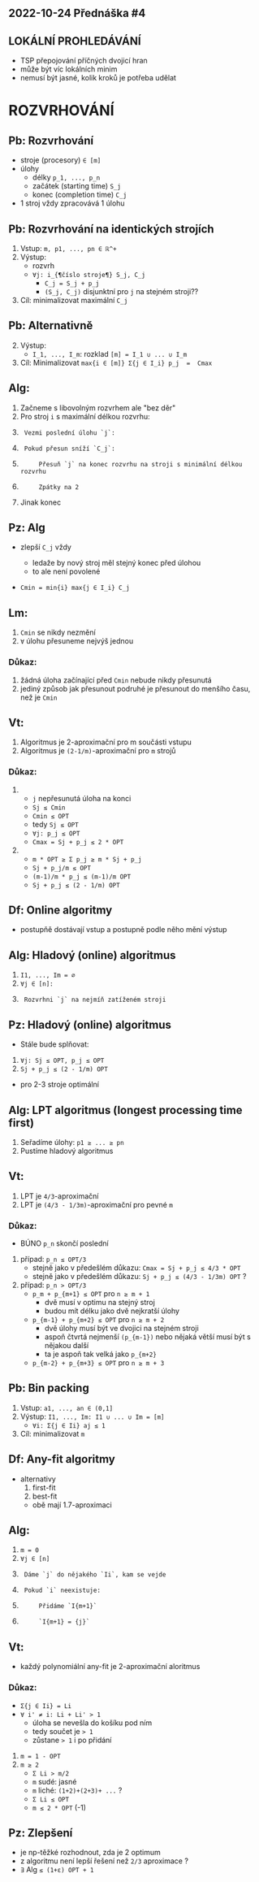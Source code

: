 2022-10-24
Přednáška #4
------------



LOKÁLNÍ PROHLEDÁVÁNÍ
--------------------
- TSP přepojování příčných dvojicí hran
- může být víc lokálních minim
- nemusí být jasné, kolik kroků je potřeba udělat



ROZVRHOVÁNÍ
===========

Pb: Rozvrhování
---------------
- stroje (procesory) `∈ [m]`
- úlohy
	+ délky `p_1, ..., p_n`
	+ začátek (starting time) `S_j`
	+ konec (completion time) `C_j`
- 1 stroj vždy zpracovává 1 úlohu


Pb: Rozvrhování na identických strojích
---------------------------------------
1. Vstup: `m, p1, ..., pn ∈ ℝ^+`
2. Výstup:
	+ rozvrh
	+ `∀j: i_{¶číslo stroje¶} S_j, C_j`
		* `C_j = S_j + p_j`
		* `(S_j, C_j)` disjunktní pro `j` na stejném stroji??
3. Cíl: minimalizovat maximální `C_j`

Pb: Alternativně
----------------
2. Výstup:
	+ `I_1, ..., I_m`: rozklad `[m] = I_1 ∪ ... ∪ I_m`
3. Cíl: Minimalizovat `max{i ∈ [m]} Σ{j ∈ I_i} p_j  =  Cmax`


Alg:
----
1. Začneme s libovolným rozvrhem ale "bez děr"
2. Pro stroj `i` s maximální délkou rozvrhu:
3. 		Vezmi poslední úlohu `j`:
4.      Pokud přesun sníží `C_j`:
5.      	Přesuň `j` na konec rozvrhu na stroji s minimální délkou rozvrhu
6. 			Zpátky na 2
7. Jinak konec


Pz: Alg
-------
- zlepší `C_j` vždy
	+ ledaže by nový stroj měl stejný konec před úlohou
	+ to ale není povolené
	
- `Cmin = min{i} max{j ∈ I_i} C_j`


Lm:
---
1. `Cmin` se nikdy nezmění
2. `∀` úlohu přesuneme nejvýš jednou

### Důkaz:
1. žádná úloha začínající před `Cmin` nebude nikdy přesunutá
2. jediný způsob jak přesunout podruhé je přesunout do menšího času, než je `Cmin`


Vt:
---
1. Algoritmus je 2-aproximační pro m součásti vstupu
2. Algoritmus je `(2-1/m)`-aproximační pro `m` strojů

### Důkaz:
1.
	- `j` nepřesunutá úloha na konci
	- `Sj ≤ Cmin`
	- `Cmin ≤ OPT`
	- tedy `Sj ≤ OPT`
	- `∀j: p_j ≤ OPT`
	- `Cmax = Sj + p_j ≤ 2 * OPT`
2.
	- `m * OPT ≥ Σ p_j ≥ m * Sj + p_j`
	- `Sj + p_j/m ≤ OPT `
	- `(m-1)/m * p_j ≤ (m-1)/m OPT`
	- `Sj + p_j ≤ (2 - 1/m) OPT`



Df: Online algoritmy
--------------------
- postupňě dostávají vstup a postupně podle něho mění výstup


Alg: Hladový (online) algoritmus
--------------------------------
1. `I1, ..., Im = ∅`
2. `∀j ∈ [n]:`
3. 		Rozvrhni `j` na nejmíň zatíženém stroji


Pz: Hladový (online) algoritmus
-------------------------------
- Stále bude splňovat:
1. `∀j: Sj ≤ OPT, p_j ≤ OPT`
2. `Sj + p_j ≤ (2 - 1/m) OPT`

- pro 2-3 stroje optimální



Alg: LPT algoritmus (longest processing time first)
---------------------------------------------------
1. Seřadíme úlohy: `p1 ≥ ... ≥ pn`
2. Pustíme hladový algoritmus


Vt:
---
1. LPT je `4/3`-aproximační
2. LPT je `(4/3 - 1/3m)`-aproximační pro pevné `m`

### Důkaz:
- BÚNO `p_n` skončí poslední
1. případ: `p_n ≤ OPT/3`
	- stejně jako v předešlém důkazu: `Cmax = Sj + p_j ≤ 4/3 * OPT`
	- stejně jako v předešlém důkazu: `Sj + p_j ≤ (4/3 - 1/3m) OPT` ?
2. případ: `p_n > OPT/3`
	- `p_m + p_{m+1} ≤ OPT`   pro `n ≥ m + 1`
		+ dvě musí v optimu na stejný stroj
		+ budou mít délku jako dvě nejkratší úlohy
	- `p_{m-1} + p_{m+2} ≤ OPT` 	pro `n ≥ m + 2`
		+ dvě úlohy musí být ve dvojici na stejném stroji
		+ aspoň čtvrtá nejmenší `(p_{m-1})` nebo nějaká větší musí být s nějakou další
		+ ta je aspoň tak velká jako `p_{m+2}`
	- `p_{m-2} + p_{m+3} ≤ OPT` 	pro `n ≥ m + 3`
	

Pb: Bin packing
---------------
1. Vstup: `a1, ..., an ∈ (0,1]`
2. Výstup: `I1, ..., Im: I1 ∪ ... ∪ Im = [m]`
	- `∀i: Σ{j ∈ Ii} aj ≤ 1`
3. Cíl: minimalizovat `m`



Df: Any-fit algoritmy
---------------------
- alternativy
	1. first-fit
	2. best-fit
	- obě mají 1.7-aproximaci

Alg:
----
1. `m = 0`
2. `∀j ∈ [n]`
3. 		Dáme `j` do nějakého `Ii`, kam se vejde
4.   	Pokud `i` neexistuje:
5.    		Přidáme `I{m+1}`
6.      	`I{m+1} = {j}`


Vt:
---
- každý polynomiální any-fit je 2-aproximační aloritmus

### Důkaz:
- `Σ{j ∈ Ii} = Li`
- `∀ i' ≠ i: Li + Li' > 1`
	+ úloha se nevešla do košíku pod ním
	+ tedy součet je `> 1`
	+ zůstane `> 1` i po přidání
1. `m = 1 - OPT`
2. `m ≥ 2`
	- `Σ Li > m/2`
	- `m` sudé: jasné
	- `m` liché: `(1+2)+(2+3)+ ...` ?
	- `Σ Li ≤ OPT`
	- `m ≤ 2 * OPT`   (-1)
	

Pz: Zlepšení
------------
- je np-těžké rozhodnout, zda je 2 optimum
- z algoritmu není lepší řešení než `2/3` aproximace ?
- `∃` Alg `≤ (1+ε) OPT + 1`
